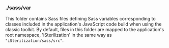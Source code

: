 ### ./sass/var

This folder contains Sass files defining Sass variables corresponding to classes
included in the application's JavaScript code build when using the classic toolkit.
By default, files in this folder are mapped to the application's root namespace,
'iSterilization' in the same way as `"iSterilization/sass/src"`.